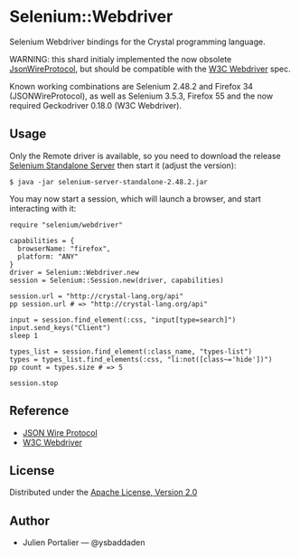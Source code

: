 # Selenium::Webdriver

Selenium Webdriver bindings for the Crystal programming language.

WARNING: this shard initialy implemented the now obsolete
[JsonWireProtocol](https://github.com/SeleniumHQ/selenium/wiki/JsonWireProtocol),
but should be compatible with the
[W3C Webdriver](https://w3c.github.io/webdriver/webdriver-spec.html) spec.

Known working combinations are Selenium 2.48.2 and Firefox 34 (JSONWireProtocol),
as well as Selenium 3.5.3, Firefox 55 and the now required Geckodriver 0.18.0
(W3C Webdriver).


## Usage

Only the Remote driver is available, so you need to download the release
[Selenium Standalone Server](http://docs.seleniumhq.org/download/) then start
it (adjust the version):

```
$ java -jar selenium-server-standalone-2.48.2.jar
```

You may now start a session, which will launch a browser, and start interacting
with it:

```crystal
require "selenium/webdriver"

capabilities = {
  browserName: "firefox",
  platform: "ANY"
}
driver = Selenium::Webdriver.new
session = Selenium::Session.new(driver, capabilities)

session.url = "http://crystal-lang.org/api"
pp session.url # => "http://crystal-lang.org/api"

input = session.find_element(:css, "input[type=search]")
input.send_keys("Client")
sleep 1

types_list = session.find_element(:class_name, "types-list")
types = types_list.find_elements(:css, "li:not([class~='hide'])")
pp count = types.size # => 5

session.stop
```


## Reference

- [JSON Wire Protocol](https://github.com/SeleniumHQ/selenium/wiki/JsonWireProtocol)
- [W3C Webdriver](https://w3c.github.io/webdriver/webdriver-spec.html)


## License

Distributed under the [Apache License, Version 2.0](https://opensource.org/licenses/Apache-2.0)


## Author

- Julien Portalier — @ysbaddaden
